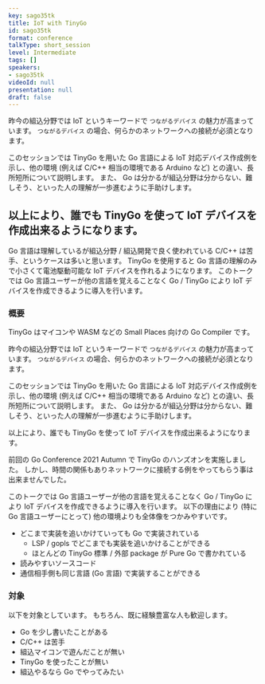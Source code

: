 ```yaml
---
key: sago35tk
title: IoT with TinyGo
id: sago35tk
format: conference
talkType: short_session
level: Intermediate
tags: []
speakers:
- sago35tk
videoId: null
presentation: null
draft: false
---
```

昨今の組込分野では IoT というキーワードで `つながるデバイス` の魅力が高まっています。
`つながるデバイス` の場合、何らかのネットワークへの接続が必須となります。

このセッションでは TinyGo を用いた Go 言語による IoT 対応デバイス作成例を示し、他の環境 (例えば C/C++ 相当の環境である Arduino など) との違い、長所短所について説明します。
また、 Go は分かるが組込分野は分からない、難しそう、といった人の理解が一歩進むように手助けします。

以上により、誰でも TinyGo を使って IoT デバイスを作成出来るようになります。
---
Go 言語は理解しているが組込分野 / 組込開発で良く使われている C/C++ は苦手、というケースは多いと思います。
TinyGo を使用すると Go 言語の理解のみで小さくて電池駆動可能な IoT デバイスを作れるようになります。
このトークでは Go 言語ユーザーが他の言語を覚えることなく Go / TinyGo により IoT デバイスを作成できるように導入を行います。

### 概要
TinyGo はマイコンや WASM などの Small Places 向けの Go Compiler です。

昨今の組込分野では IoT というキーワードで `つながるデバイス` の魅力が高まっています。
`つながるデバイス` の場合、何らかのネットワークへの接続が必須となります。

このセッションでは TinyGo を用いた Go 言語による IoT 対応デバイス作成例を示し、他の環境 (例えば C/C++ 相当の環境である Arduino など) との違い、長所短所について説明します。
また、 Go は分かるが組込分野は分からない、難しそう、といった人の理解が一歩進むように手助けします。

以上により、誰でも TinyGo を使って IoT デバイスを作成出来るようになります。

前回の Go Conference 2021 Autumn で TinyGo のハンズオンを実施しました。
しかし、時間の関係もありネットワークに接続する例をやってもらう事は出来ませんでした。

このトークでは Go 言語ユーザーが他の言語を覚えることなく Go / TinyGo により IoT デバイスを作成できるように導入を行います。
以下の理由により (特に Go 言語ユーザーにとって) 他の環境よりも全体像をつかみやすいです。

* どこまで実装を追いかけていっても Go で実装されている
    * LSP / gopls でどこまでも実装を追いかけることができる
    * ほとんどの TinyGo 標準 / 外部 package が Pure Go で書かれている
* 読みやすいソースコード
* 通信相手側も同じ言語 (Go 言語) で実装することができる

### 対象

以下を対象としています。
もちろん、既に経験豊富な人も歓迎します。

* Go を少し書いたことがある
* C/C++ は苦手
* 組込マイコンで遊んだことが無い
* TinyGo を使ったことが無い
* 組込やるなら Go でやってみたい